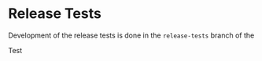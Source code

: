 # Release Tests

Development of the release tests is done in the `release-tests` branch of the


Test
